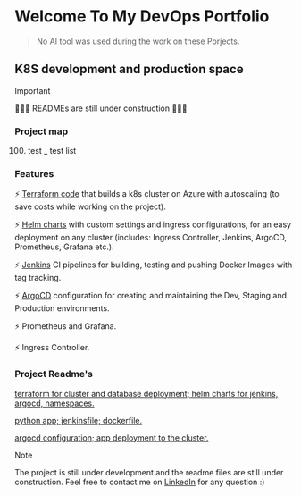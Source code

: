 # Welcome To My DevOps Portfolio

> No AI tool was used during the work on these Porjects.



## K8S development and production space
>[!IMPORTANT]
> 🚧🚧🚧 READMEs are still under construction 🚧🚧🚧

### Project map
100. test
     _ test list

### Features
⚡️ [Terraform 
code](https://github.com/arieluchka/aks-cluster-project/tree/main/terraform%20file%20for%20cluster%20creation)
that builds a k8s cluster on Azure with autoscaling (to save costs while working on the project).

⚡️ [Helm charts](https://github.com/arieluchka/aks-cluster-project/tree/main/helm-charts)
with custom settings and ingress configurations, for an easy deployment on any cluster (includes: Ingress Controller, Jenkins, ArgoCD, Prometheus, Grafana etc.). 

⚡️ [Jenkins](https://github.com/arieluchka/aks-cluster-project-app/tree/feature) 
CI pipelines for building, testing and pushing Docker Images with tag tracking.

⚡️ [ArgoCD](https://github.com/arieluchka/aks-cluster-project-deployment) 
configuration for creating and maintaining the Dev, Staging and Production environments.

⚡️ Prometheus and Grafana.

⚡️ Ingress Controller.

### Project Readme's

[terraform for cluster and database deployment; helm charts for jenkins, argocd, namespaces.](https://github.com/arieluchka/aks-cluster-project)

[python app; jenkinsfile; dockerfile.](https://github.com/arieluchka/aks-cluster-project-app/tree/main#python-application-pipelines-and-image-building-this-repo-is-part-of-my-devops-project)

[argocd configuration; app deployment to the cluster.](https://github.com/arieluchka/aks-cluster-project-deployment/tree/main)



> [!NOTE]
> The project is still under development and the readme files are still under construction. Feel free to contact me on 
[LinkedIn](https://www.linkedin.com/in/ariel-agranovich-990629264 "my linkedin porfile :)")
 for any question :) 


